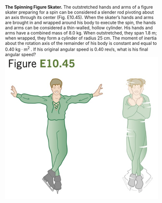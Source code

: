 **The Spinning Figure Skater.** The outstretched hands
and arms of a figure skater preparing for a spin can be considered a
slender rod pivoting about an axis
through its center (Fig. E10.45).
When the skater’s hands and arms
are brought in and wrapped around
his body to execute the spin, the
hands and arms can be considered
a thin-walled, hollow cylinder. His
hands and arms have a combined
mass of 8.0 kg. When outstretched, they span 1.8 m; when wrapped,
they form a cylinder of radius 25 cm. The moment of inertia about
the rotation axis of the remainder of his body is constant and equal to 0.40 $`\text{kg} \cdot \text{m}^2`$
. If his original angular speed is 0.40 rev/s, what is his final
angular speed?
![](fig.jpg)